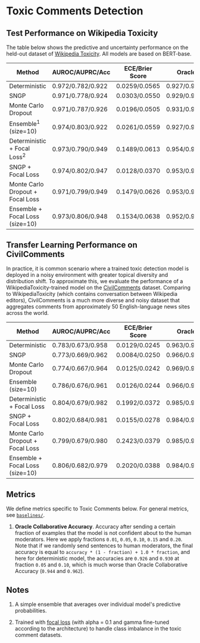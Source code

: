 # Toxic Comments Detection

## Test Performance on Wikipedia Toxicity

The table below shows the predictive and uncertainty performance on the held-out dataset of [Wikipedia Toxicity](https://www.tensorflow.org/datasets/catalog/wikipedia_toxicity_subtypes). All models are based on BERT-base.

| Method | AUROC/AUPRC/Acc | ECE/Brier Score | Oracle Collaborative Acc |
| ----------- | ----------- | ----------- | ----------- |
| Deterministic       | 0.972/0.782/0.922 | 0.0259/0.0565 | 0.927/0.944/0.962/0.975/0.985 |
| SNGP                | 0.971/0.778/0.924 | 0.0303/0.0550 | 0.929/0.947/0.965/0.979/0.986 |
| Monte Carlo Dropout | 0.971/0.787/0.926 | 0.0196/0.0505 | 0.931/0.950/0.969/0.982/0.991 |
| Ensemble<sup>1</sup> (size=10)  | 0.974/0.803/0.922 | 0.0261/0.0559 | 0.927/0.945/0.963/0.977/0.986 |
| Deterministic + Focal Loss<sup>2</sup>  | 0.973/0.790/0.949 | 0.1489/0.0613 | 0.954/0.970/0.985/0.991/0.996 |
| SNGP + Focal Loss  | 0.974/0.802/0.947 | 0.0128/0.0370 | 0.953/0.970/0.983/0.991/0.997 |
| Monte Carlo Dropout + Focal Loss| 0.971/0.799/0.949 | 0.1479/0.0626 | 0.953/0.968/0.982/0.990/0.997 |
| Ensemble + Focal Loss (size=10)  | 0.973/0.806/0.948 | 0.1534/0.0638 | 0.952/0.968/0.982/0.991/0.996 |

## Transfer Learning Performance on CivilComments

In practice, it is common scenario where a trained toxic detection model is deployed in a noisy environment with greater topical diversity and distribution shift.
To approximate this, we evaluate the performance of a WikipediaToxicity-trained model on the [CivilComments](https://www.tensorflow.org/datasets/catalog/civil_comments) dataset.
Comparing to WikipediaToxicity (which contains conversation between Wikipedia editors), CivilComments is a much more diverse and noisy dataset that aggregates comments from approximately 50 English-language news sites across the world.

| Method | AUROC/AUPRC/Acc | ECE/Brier Score | Oracle Collaborative Acc |
| ----------- | ----------- | ----------- | ----------- |
| Deterministic       | 0.783/0.673/0.958 | 0.0129/0.0245 | 0.963/0.978/0.988/0.994/0.997 |
| SNGP                | 0.773/0.669/0.962 | 0.0084/0.0250 | 0.966/0.981/0.991/0.996/0.997 |
| Monte Carlo Dropout | 0.774/0.667/0.964 | 0.0125/0.0242 | 0.969/0.983/0.993/0.997/0.998 |
| Ensemble (size=10)  | 0.786/0.676/0.961 | 0.0126/0.0244 | 0.966/0.980/0.990/0.994/0.997 |
| Deterministic + Focal Loss  | 0.804/0.679/0.982 | 0.1992/0.0372 | 0.985/0.992/0.996/0.997/0.998 |
| SNGP + Focal Loss  | 0.802/0.684/0.981 | 0.0155/0.0278 | 0.984/0.993/0.996/0.998/0.998 |
| Monte Carlo Dropout + Focal Loss| 0.799/0.679/0.980 | 0.2423/0.0379 | 0.985/0.992/0.996/0.997/0.998 |
| Ensemble + Focal Loss (size=10)  | 0.806/0.682/0.979 | 0.2020/0.0388 | 0.984/0.992/0.996/0.997/0.998 |


## Metrics
We define metrics specific to Toxic Comments below. For general metrics,
see [`baselines/`](https://github.com/google/uncertainty-baselines/tree/master/baselines).

1. __Oracle Collaborative Accuracy__. Accuracy after sending a certain
fraction of examples that the model is not confident about to the human
moderators. Here we apply fractions `0.01`, `0.05`, `0.10`, `0.15` and
`0.20`. Note that if we randomly send sentences to human moderators,
the final accuracy is equal to `accuracy * (1 - fraction) + 1.0 * fraction`,
and here for deterministic model, the accuracies are `0.926` and `0.930` at
fraction `0.05` and `0.10`, which is much worse than Oracle Collaborative Accuracy
(`0.944` and `0.962`).


## Notes

1. A simple ensemble that averages over individual model's predictive
probabilities.

2. Trained with [focal loss](https://openreview.net/forum?id=SJxTZeHFPH)
(with alpha = 0.1 and gamma fine-tuned according to the architecture) to handle
class imbalance in the toxic comment datasets.
